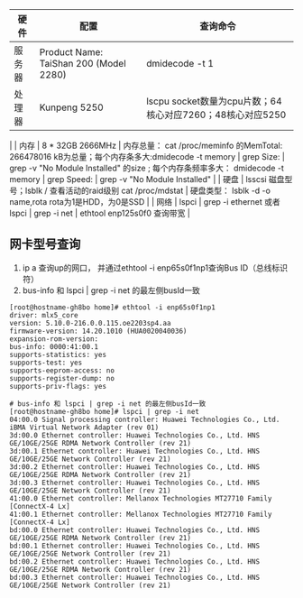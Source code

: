 

| 硬件  | 配置                                                          | 查询命令                                                                                                                                                                                                                         |
|-----|-------------------------------------------------------------|------------------------------------------------------------------------------------------------------------------------------------------------------------------------------------------------------------------------------|
| 服务器 | Product Name: TaiShan 200 (Model 2280)                      | dmidecode -t 1                                                                                                                                                                                                               |
| 处理器 | Kunpeng 5250                                                | lscpu   socket数量为cpu片数；64核心对应7260；48核心对应5250                                                                                                                                                                                 
|
| 内存  | 8 * 32GB 2666MHz                                            | 内存总量： cat /proc/meminfo 的MemTotal:       266478016 kB为总量；每个内存条多大:dmidecode -t memory  \| grep Size: \| grep -v "No Module Installed" 的size ; 每个内存条频率多大：  dmidecode -t memory \| grep Speed: \| grep -v "No Module Installed" |
| 硬盘  | lsscsi 磁盘型号；lsblk / 查看活动的raid级别 cat /proc/mdstat | 硬盘类型： lsblk -d -o name,rota  rota为1是HDD，为0是SSD                                                                                                                                                                               |
| 网络  |    lspci | grep -i ethernet 或者 lspci | grep -i net                                                                                                                                                                                                         | ethtool enp125s0f0  查询带宽                                                                                                                                                                                                     |


## 网卡型号查询
1. ip a 查询up的网口， 并通过ethtool -i enp65s0f1np1查询Bus ID（总线标识符）
2. bus-info 和 lspci | grep -i net 的最左侧busId一致
```shell
[root@hostname-gh8bo home]# ethtool -i enp65s0f1np1
driver: mlx5_core
version: 5.10.0-216.0.0.115.oe2203sp4.aa
firmware-version: 14.20.1010 (HUA0020040036)
expansion-rom-version: 
bus-info: 0000:41:00.1
supports-statistics: yes
supports-test: yes
supports-eeprom-access: no
supports-register-dump: no
supports-priv-flags: yes

# bus-info 和 lspci | grep -i net 的最左侧busId一致
[root@hostname-gh8bo home]# lspci | grep -i net
04:00.0 Signal processing controller: Huawei Technologies Co., Ltd. iBMA Virtual Network Adapter (rev 01)
3d:00.0 Ethernet controller: Huawei Technologies Co., Ltd. HNS GE/10GE/25GE RDMA Network Controller (rev 21)
3d:00.1 Ethernet controller: Huawei Technologies Co., Ltd. HNS GE/10GE/25GE Network Controller (rev 21)
3d:00.2 Ethernet controller: Huawei Technologies Co., Ltd. HNS GE/10GE/25GE RDMA Network Controller (rev 21)
3d:00.3 Ethernet controller: Huawei Technologies Co., Ltd. HNS GE/10GE/25GE Network Controller (rev 21)
41:00.0 Ethernet controller: Mellanox Technologies MT27710 Family [ConnectX-4 Lx]
41:00.1 Ethernet controller: Mellanox Technologies MT27710 Family [ConnectX-4 Lx]
bd:00.0 Ethernet controller: Huawei Technologies Co., Ltd. HNS GE/10GE/25GE RDMA Network Controller (rev 21)
bd:00.1 Ethernet controller: Huawei Technologies Co., Ltd. HNS GE/10GE/25GE Network Controller (rev 21)
bd:00.2 Ethernet controller: Huawei Technologies Co., Ltd. HNS GE/10GE/25GE RDMA Network Controller (rev 21)
bd:00.3 Ethernet controller: Huawei Technologies Co., Ltd. HNS GE/10GE/25GE Network Controller (rev 21)
```
